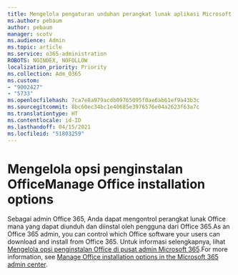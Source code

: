 ```yaml
---
title: Mengelola pengaturan unduhan perangkat lunak aplikasi Microsoft 365
ms.author: pebaum
author: pebaum
manager: scotv
ms.audience: Admin
ms.topic: article
ms.service: o365-administration
ROBOTS: NOINDEX, NOFOLLOW
localization_priority: Priority
ms.collection: Adm_O365
ms.custom:
- "9002427"
- "5733"
ms.openlocfilehash: 7ca7e8a979acdb09765095f0ae6ab61ef9a43b3c
ms.sourcegitcommit: 8bc60ec34bc1e40685e3976576e04a2623f63a7c
ms.translationtype: HT
ms.contentlocale: id-ID
ms.lasthandoff: 04/15/2021
ms.locfileid: "51803259"
---
```

# <a name="manage-office-installation-options"></a><span data-ttu-id="004bc-102">Mengelola opsi penginstalan Office</span><span class="sxs-lookup"><span data-stu-id="004bc-102">Manage Office installation options</span></span>

<span data-ttu-id="004bc-103">Sebagai admin Office 365, Anda dapat mengontrol perangkat lunak Office mana yang dapat diunduh dan diinstal oleh pengguna dari Office 365.</span><span class="sxs-lookup"><span data-stu-id="004bc-103">As an Office 365 admin, you can control which Office software your users can download and install from Office 365.</span></span> <span data-ttu-id="004bc-104">Untuk informasi selengkapnya, lihat [Mengelola opsi penginstalan Office di pusat admin Microsoft 365](https://docs.microsoft.com/deployoffice/manage-software-download-settings-office-365).</span><span class="sxs-lookup"><span data-stu-id="004bc-104">For more information, see [Manage Office installation options in the Microsoft 365 admin center](https://docs.microsoft.com/deployoffice/manage-software-download-settings-office-365).</span></span>
